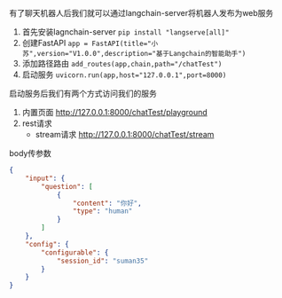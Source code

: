 有了聊天机器人后我们就可以通过langchain-server将机器人发布为web服务

1. 首先安装lagnchain-server ```pip install "langserve[all]"```
2. 创建FastAPI ```app = FastAPI(title="小苏",version="V1.0.0",description="基于Langchain的智能助手")```
3. 添加路径路由 ```add_routes(app,chain,path="/chatTest")```
4. 启动服务 ```uvicorn.run(app,host="127.0.0.1",port=8000)```

启动服务后我们有两个方式访问我们的服务
1. 内置页面 http://127.0.0.1:8000/chatTest/playground
2. rest请求
   - stream请求 http://127.0.0.1:8000/chatTest/stream

body传参数
```json
{
    "input": {
        "question": [
            {
                "content": "你好",
                "type": "human"
            }
        ]
    },
    "config": {
        "configurable": {
            "session_id": "suman35"
        }
    }
}
```
 